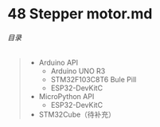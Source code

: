 # 48 Stepper motor.md

###### 目录

> - Arduino API
>     - Arduino UNO R3
>     - STM32F103C8T6 Bule Pill
>     - ESP32-DevKitC
> - MicroPython API
>     - ESP32-DevKitC
> - STM32Cube（待补充）